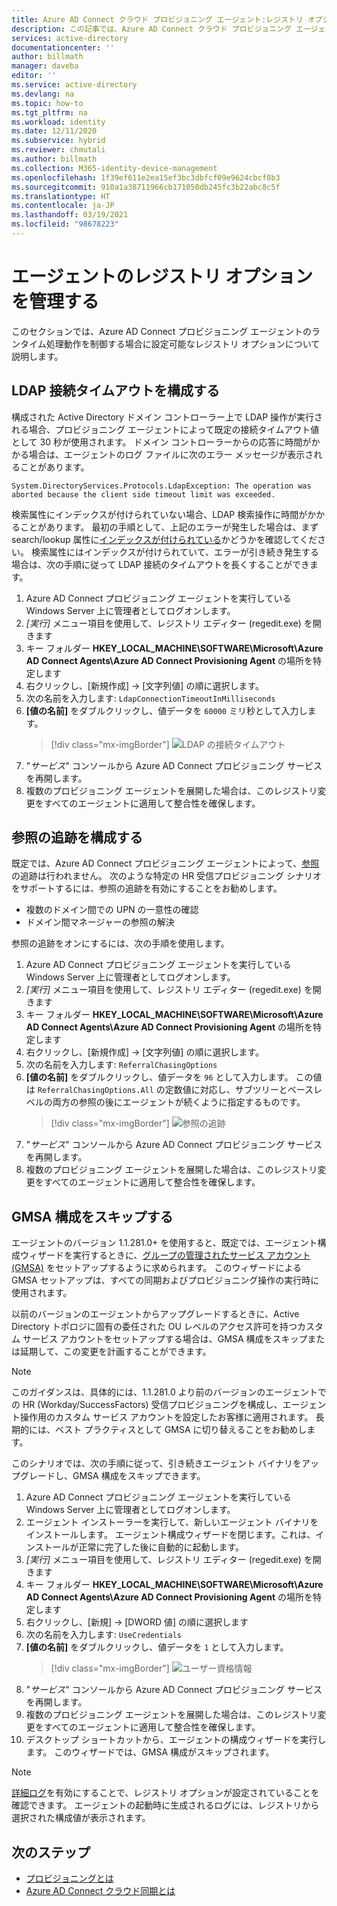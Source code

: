 ```yaml
---
title: Azure AD Connect クラウド プロビジョニング エージェント:レジストリ オプションの管理 | Microsoft Docs
description: この記事では、Azure AD Connect クラウド プロビジョニング エージェントのレジストリ オプションの管理方法について説明します。
services: active-directory
documentationcenter: ''
author: billmath
manager: daveba
editor: ''
ms.service: active-directory
ms.devlang: na
ms.topic: how-to
ms.tgt_pltfrm: na
ms.workload: identity
ms.date: 12/11/2020
ms.subservice: hybrid
ms.reviewer: chmutali
ms.author: billmath
ms.collection: M365-identity-device-management
ms.openlocfilehash: 1f39ef611e2ea15ef3bc3dbfcf09e9624cbcf8b3
ms.sourcegitcommit: 910a1a38711966cb171050db245fc3b22abc8c5f
ms.translationtype: HT
ms.contentlocale: ja-JP
ms.lasthandoff: 03/19/2021
ms.locfileid: "98678223"
---
```

# <a name="manage-agent-registry-options"></a>エージェントのレジストリ オプションを管理する

このセクションでは、Azure AD Connect プロビジョニング エージェントのランタイム処理動作を制御する場合に設定可能なレジストリ オプションについて説明します。 

## <a name="configure-ldap-connection-timeout"></a>LDAP 接続タイムアウトを構成する
構成された Active Directory ドメイン コントローラー上で LDAP 操作が実行される場合、プロビジョニング エージェントによって既定の接続タイムアウト値として 30 秒が使用されます。 ドメイン コントローラーからの応答に時間がかかる場合は、エージェントのログ ファイルに次のエラー メッセージが表示されることがあります。 

`
System.DirectoryServices.Protocols.LdapException: The operation was aborted because the client side timeout limit was exceeded.
`

検索属性にインデックスが付けられていない場合、LDAP 検索操作に時間がかかることがあります。 最初の手順として、上記のエラーが発生した場合は、まず search/lookup 属性に[インデックスが付けられている](/windows/win32/ad/indexed-attributes)かどうかを確認してください。 検索属性にはインデックスが付けられていて、エラーが引き続き発生する場合は、次の手順に従って LDAP 接続のタイムアウトを長くすることができます。 

1. Azure AD Connect プロビジョニング エージェントを実行している Windows Server 上に管理者としてログオンします。
1. *[実行]* メニュー項目を使用して、レジストリ エディター (regedit.exe) を開きます 
1. キー フォルダー **HKEY_LOCAL_MACHINE\SOFTWARE\Microsoft\Azure AD Connect Agents\Azure AD Connect Provisioning Agent** の場所を特定します
1. 右クリックし、[新規作成] -> [文字列値] の順に選択します。
1. 次の名前を入力します: `LdapConnectionTimeoutInMilliseconds`
1. **[値の名前]** をダブルクリックし、値データを `60000` ミリ秒として入力します。
    > [!div class="mx-imgBorder"]
    > ![LDAP の接続タイムアウト](media/how-to-manage-registry-options/ldap-connection-timeout.png)
1. "*サービス*" コンソールから Azure AD Connect プロビジョニング サービスを再開します。
1. 複数のプロビジョニング エージェントを展開した場合は、このレジストリ変更をすべてのエージェントに適用して整合性を確保します。 

## <a name="configure-referral-chasing"></a>参照の追跡を構成する
既定では、Azure AD Connect プロビジョニング エージェントによって、[参照](/windows/win32/ad/referrals)の追跡は行われません。 次のような特定の HR 受信プロビジョニング シナリオをサポートするには、参照の追跡を有効にすることをお勧めします。 
* 複数のドメイン間での UPN の一意性の確認
* ドメイン間マネージャーの参照の解決

参照の追跡をオンにするには、次の手順を使用します。

1. Azure AD Connect プロビジョニング エージェントを実行している Windows Server 上に管理者としてログオンします。
1. *[実行]* メニュー項目を使用して、レジストリ エディター (regedit.exe) を開きます 
1. キー フォルダー **HKEY_LOCAL_MACHINE\SOFTWARE\Microsoft\Azure AD Connect Agents\Azure AD Connect Provisioning Agent** の場所を特定します
1. 右クリックし、[新規作成] -> [文字列値] の順に選択します。
1. 次の名前を入力します: `ReferralChasingOptions`
1. **[値の名前]** をダブルクリックし、値データを `96` として入力します。 この値は `ReferralChasingOptions.All` の定数値に対応し、サブツリーとベースレベルの両方の参照の後にエージェントが続くように指定するものです。 
    > [!div class="mx-imgBorder"]
    > ![参照の追跡](media/how-to-manage-registry-options/referral-chasing.png)
1. "*サービス*" コンソールから Azure AD Connect プロビジョニング サービスを再開します。
1. 複数のプロビジョニング エージェントを展開した場合は、このレジストリ変更をすべてのエージェントに適用して整合性を確保します。

## <a name="skip-gmsa-configuration"></a>GMSA 構成をスキップする
エージェントのバージョン 1.1.281.0+ を使用すると、既定では、エージェント構成ウィザードを実行するときに、[グループの管理されたサービス アカウント (GMSA)](/windows-server/security/group-managed-service-accounts/group-managed-service-accounts-overview) をセットアップするように求められます。 このウィザードによる GMSA セットアップは、すべての同期およびプロビジョニング操作の実行時に使用されます。 

以前のバージョンのエージェントからアップグレードするときに、Active Directory トポロジに固有の委任された OU レベルのアクセス許可を持つカスタム サービス アカウントをセットアップする場合は、GMSA 構成をスキップまたは延期して、この変更を計画することができます。 

> [!NOTE]
> このガイダンスは、具体的には、1.1.281.0 より前のバージョンのエージェントでの HR (Workday/SuccessFactors) 受信プロビジョニングを構成し、エージェント操作用のカスタム サービス アカウントを設定したお客様に適用されます。 長期的には、ベスト プラクティスとして GMSA に切り替えることをお勧めします。  

このシナリオでは、次の手順に従って、引き続きエージェント バイナリをアップグレードし、GMSA 構成をスキップできます。 

1. Azure AD Connect プロビジョニング エージェントを実行している Windows Server 上に管理者としてログオンします。
1. エージェント インストーラーを実行して、新しいエージェント バイナリをインストールします。 エージェント構成ウィザードを閉じます。これは、インストールが正常に完了した後に自動的に起動します。 
1. *[実行]* メニュー項目を使用して、レジストリ エディター (regedit.exe) を開きます 
1. キー フォルダー **HKEY_LOCAL_MACHINE\SOFTWARE\Microsoft\Azure AD Connect Agents\Azure AD Connect Provisioning Agent** の場所を特定します
1. 右クリックし、[新規] -> [DWORD 値] の順に選択します
1. 次の名前を入力します: `UseCredentials`
1. **[値の名前]** をダブルクリックし、値データを `1` として入力します。  
    > [!div class="mx-imgBorder"]
    > ![ユーザー資格情報](media/how-to-manage-registry-options/use-credentials.png)
1. "*サービス*" コンソールから Azure AD Connect プロビジョニング サービスを再開します。
1. 複数のプロビジョニング エージェントを展開した場合は、このレジストリ変更をすべてのエージェントに適用して整合性を確保します。
1. デスクトップ ショートカットから、エージェントの構成ウィザードを実行します。 このウィザードでは、GMSA 構成がスキップされます。 


> [!NOTE]
> [詳細ログ](how-to-troubleshoot.md#log-files)を有効にすることで、レジストリ オプションが設定されていることを確認できます。 エージェントの起動時に生成されるログには、レジストリから選択された構成値が表示されます。 

## <a name="next-steps"></a>次のステップ 

- [プロビジョニングとは](what-is-provisioning.md)
- [Azure AD Connect クラウド同期とは](what-is-cloud-sync.md)

